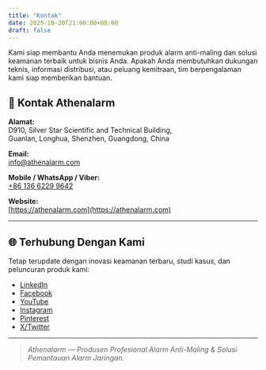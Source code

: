 ```yaml
---
title: "Kontak"
date: 2025-10-20T21:00:00+08:00
draft: false
---
```


Kami siap membantu Anda menemukan produk alarm anti-maling dan solusi keamanan terbaik untuk bisnis Anda. Apakah Anda membutuhkan dukungan teknis, informasi distribusi, atau peluang kemitraan, tim berpengalaman kami siap memberikan bantuan.

## 📍 Kontak Athenalarm

**Alamat:**  
D910, Silver Star Scientific and Technical Building,  
Guanlan, Longhua, Shenzhen, Guangdong, China  

**Email:**  
[info@athenalarm.com](mailto:info@athenalarm.com)

**Mobile / WhatsApp / Viber:**  
[+86 136 6229 9642](https://api.whatsapp.com/send?phone=8613662299642)

**Website:**  
[https://athenalarm.com](https://athenalarm.com)

---

## 🌐 Terhubung Dengan Kami

Tetap terupdate dengan inovasi keamanan terbaru, studi kasus, dan peluncuran produk kami:

- [LinkedIn](https://www.linkedin.com/company/athenalarm)
- [Facebook](https://www.facebook.com/athenalarm)
- [YouTube](https://www.youtube.com/@athenalarm3663)
- [Instagram](https://www.instagram.com/athenalarm)
- [Pinterest](https://www.pinterest.com/athenalarm/)
- [X/Twitter](https://x.com/Athenalarm)

---

> _Athenalarm — Produsen Profesional Alarm Anti-Maling & Solusi Pemantauan Alarm Jaringan._